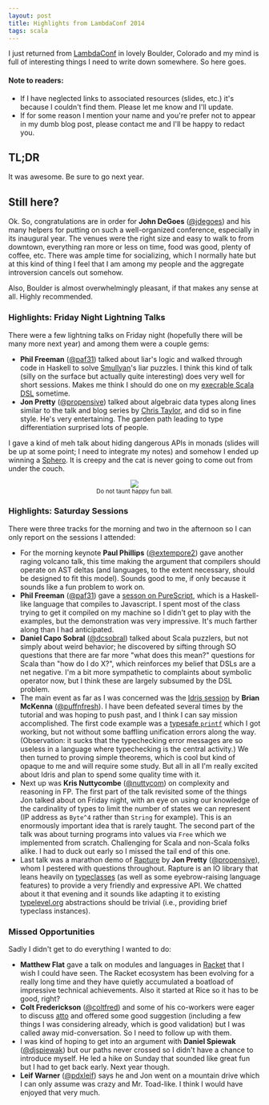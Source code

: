 ```yaml
---
layout: post
title: Highlights from LambdaConf 2014
tags: scala
---
```


I just returned from [LambdaConf](http://www.degoesconsulting.com/lambdaconf/) in lovely Boulder, Colorado and my mind is full of interesting things I need to write down somewhere. So here goes.

#### Note to readers:

- If I have neglected links to associated resources (slides, etc.) it's because I couldn't find them. Please let me know and I'll update.
- If for some reason I mention your name and you're prefer not to appear in my dumb blog post, please contact me and I'll be happy to redact you.

## TL;DR

It was awesome. Be sure to go next year.

## Still here?

Ok. So, congratulations are in order for **John DeGoes** ([@jdegoes](https://twitter.com/jdegoes)) and his many helpers for putting on such a well-organized conference, especially in its inaugural year. The venues were the right size and easy to walk to from downtown, everything ran more or less on time, food was good, plenty of coffee, etc. There was ample time for socializing, which I normally hate but at this kind of thing I feel that I am among my people and the aggregate introversion cancels out somehow.

Also, Boulder is almost overwhelmingly pleasant, if that makes any sense at all. Highly recommended.

### Highlights: Friday Night Lightning Talks

There were a few lightning talks on Friday night (hopefully there will be many more next year) and among them were a couple gems:

- **Phil Freeman** ([@paf31](https://twitter.com/paf31)) talked about liar's logic and walked through code in Haskell to solve [Smullyan](http://en.wikipedia.org/wiki/Raymond_Smullyan)'s liar puzzles. I think this kind of talk (silly on the surface but actually quite interesting) does very well for short sessions. Makes me think I should do one on my [execrable Scala DSL](https://github.com/tpolecat/basic-dsl) sometime.
- **Jon Pretty** ([@propensive](https://twitter.com/propensive)) talked about algebraic data types along lines similar to the talk and blog series by [Chris Taylor](http://chris-taylor.github.io/blog/2013/02/10/the-algebra-of-algebraic-data-types/), and did so in fine style. He's very entertaining. The garden path leading to type differentiation surprised lots of people.

I gave a kind of meh talk about hiding dangerous APIs in monads (slides will be up at some point; I need to integrate my notes) and somehow I ended up winning a [Sphero](http://www.gosphero.com/). It is creepy and the cat is never going to come out from under the couch.

<center><img src="/assets/sphero.png"/><br><small>Do not taunt happy fun ball.</small></center>

### Highlights: Saturday Sessions

There were three tracks for the morning and two in the afternoon so I can only report on the sessions I attended:

- For the morning keynote **Paul Phillips** ([@extempore2](https://twitter.com/extempore2)) gave another raging volcano talk, this time making the argument that compilers should operate on AST deltas (and languages, to the extent necessary, should be designed to fit this model). Sounds good to me, if only because it sounds like a fun problem to work on. 
- **Phil Freeman** ([@paf31](https://twitter.com/paf31)) gave a [sesson on PureScript](https://github.com/paf31/lambdaconf), which is a Haskell-like language that compiles to Javascript. I spent most of the class trying to get it compiled on my machine so I didn't get to play with the examples, but the demonstration was very impressive. It's much farther along than I had anticipated.
- **Daniel Capo Sobral** ([@dcsobral](https://twitter.com/dcsobral)) talked about Scala puzzlers, but not simply about weird behavior; he discovered by sifting through SO questions that there are far more "what does this mean?" questions for Scala than "how do I do X?", which reinforces my belief that DSLs are a net negative. I'm a bit more sympathetic to complaints about symbolic operator now, but I think these are largely subsumed by the DSL problem.
- The main event as far as I was concerned was the [Idris session](https://github.com/puffnfresh/idris-workshop) by **Brian McKenna** ([@puffnfresh](https://twitter.com/puffnfresh)). I have been defeated several times by the tutorial and was hoping to push past, and I think I can say mission accomplished. The first code example was a [typesafe `printf`](https://www.youtube.com/watch?v=fVBck2Zngjo) which I got working, but not without some baffling unification errors along the way. (Observation: it sucks that the typechecking error messages are so useless in a language where typechecking is the central activity.) We then turned to proving simple theorems, which is cool but kind of opaque to me and will require some study. But all in all I'm really excited about Idris and plan to spend some quality time with it.
- Next up was **Kris Nuttycombe** ([@nuttycom](https://twitter.com/nuttycom)) on complexity and reasoning in FP. The first part of the talk revisited some of the things Jon talked about on Friday night, with an eye on using our knowledge of the cardinality of types to limit the number of states we can represent (IP address as `Byte^4` rather than `String` for example). This is an enormously important idea that is rarely taught. The second part of the talk was about turning programs into values via `Free` which we implemented from scratch. Challenging for Scala and non-Scala folks alike. I had to duck out early so I missed the tail end of this one.
- Last talk was a marathon demo of [Rapture](http://rapture.io/) by **Jon Pretty** ([@propensive](https://twitter.com/propensive)), whom I pestered with questions throughout. Rapture is an IO library that leans heavily on [typeclasses](http://tpolecat.github.io/2013/10/12/typeclass.html) (as well as some eyebrow-raising language features) to provide a very friendly and expressive API. We chatted about it that evening and it sounds like adapting it to existing [typelevel.org](http://typelevel.org/) abstractions should be trivial (i.e., providing brief typeclass instances).


### Missed Opportunities

Sadly I didn't get to do everything I wanted to do:

- **Matthew Flat** gave a talk on modules and languages in [Racket](http://racket-lang.org/) that I wish I could have seen. The Racket ecosystem has been evolving for a really long time and they have quietly accumulated a boatload of impressive technical achievements. Also it started at Rice so it has to be good, right?
- **Colt Frederickson** ([@coltfred](https://twitter.com/coltfred)) and some of his co-workers were eager to discuss [atto](https://github.com/tpolecat/atto) and offered some good suggestion (including a few things I was considering already, which is good validation) but I was called away mid-conversation. So I need to follow up with them.
- I was kind of hoping to get into an argument with **Daniel Spiewak** ([@djspiewak](https://twitter.com/djspiewak)) but our paths never crossed so I didn't have a chance to introduce myself. He led a hike on Sunday that sounded like great fun but I had to get back early. Next year though.
- **Leif Warner** ([@pdxleif](https://twitter.com/pdxleif)) says he and Jon went on a mountain drive which I can only assume was crazy and Mr. Toad-like. I think I would have enjoyed that very much.





